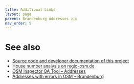 ```yaml
---
title: Additional Links
layout: page
parent: Brandenburg Addresses 🇬🇧
nav_order: 5
---
```


# See also

* [Source code and developer documentation of this project](https://github.com/hfs/brandenburg-addresses/)
* [House number analysis on regio-osm.de](https://regio-osm.de/hausnummerauswertung/)
* [OSM Inspector QA Tool – Addresses](https://tools.geofabrik.de/osmi/?view=addresses&lon=13.42344&lat=52.49432&zoom=10)
* [Addresses with errors in OSM – Brandenburg](https://osm.zz.de/dbview/?db=addresses-bb&layer=addresserror#52.42587,13.61755,8z)



